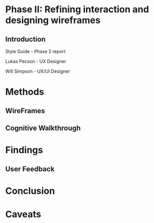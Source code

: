 # Phase II: Refining interaction and designing wireframes

## Introduction
Style Guide - Phase 2 report

Lukas Pecson - UX Designer

Will Simpson - UX/UI Designer

# Methods

## WireFrames

## Cognitive Walkthrough

# Findings

## User Feedback

# Conclusion

# Caveats
